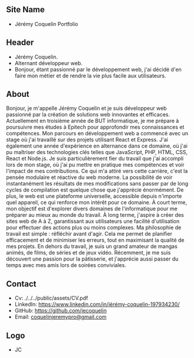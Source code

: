 ## Site Name
- Jérémy Coquelin Portfolio

## Header
- Jérémy Coquelin. 
- Alternant développeur web.
- Bonjour, étant passionné par le développement web, j'ai décidé d'en faire mon métier et de rendre la vie plus facile aux utilisateurs.

## About
Bonjour, je m'appelle Jérémy Coquelin et je suis développeur web passionné par la création de solutions web innovantes et efficaces. Actuellement en troisième année de BUT informatique, je me prépare à poursuivre mes études à Epitech pour approfondir mes connaissances et compétences. Mon parcours en développement web a commencé avec un stage où j'ai travaillé sur des projets utilisant React et Express. J'ai également une année d'expérience en alternance dans ce domaine, où j'ai pu maîtriser des technologies clés telles que JavaScript, PHP, HTML, CSS, React et Node.js. Je suis particulièrement fier du travail que j'ai accompli lors de mon stage, où j'ai pu mettre en pratique mes compétences et voir l'impact de mes contributions. Ce qui m'a attiré vers cette carrière, c'est la pensée modulaire et réactive du web moderne. La possibilité de voir instantanément les résultats de mes modifications sans passer par de long cycles de compilation est quelque chose que j'apprécie énormément. De plus, le web est une plateforme universelle, accessible depuis n'importe quel appareil, ce qui renforce mon intérêt pour ce domaine. À court terme, mon objectif est d'explorer divers domaines de l'informatique pour me préparer au mieux au monde du travail. À long terme, j'aspire à créer des sites web de A à Z, garantissant aux utilisateurs une facilité d'utilisation pour effectuer des actions plus ou moins complexes. Ma philosophie de travail est simple : réfléchir avant d'agir. Cela me permet de planifier efficacement et de minimiser les erreurs, tout en maximisant la qualité de mes projets. En dehors du travail, je suis un grand amateur de mangas animés, de films, de séries et de jeux vidéo. Récemment, je me suis découvert une passion pour la pâtisserie, et j'apprécie aussi passer du temps avec mes amis lors de soirées conviviales.

## Contact
- Cv: ./../../public/assets/CV.pdf
- LinkedIn: https://www.linkedin.com/in/jérémy-coquelin-197934230/
- GitHub: https://github.com/jecoquelin
- Email: coquelinjeremypro@gmail.com

## Logo
- JC